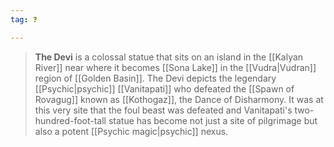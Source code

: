 ```yaml
---
tag: ❓

---
```

> **The Devi** is a colossal statue that sits on an island in the [[Kalyan River]] near where it becomes [[Sona Lake]] in the [[Vudra|Vudran]] region of [[Golden Basin]]. The Devi depicts the legendary [[Psychic|psychic]] [[Vanitapati]] who defeated the [[Spawn of Rovagug]] known as [[Kothogaz]], the Dance of Disharmony. It was at this very site that the foul beast was defeated and Vanitapati's two-hundred-foot-tall statue has become not just a site of pilgrimage but also a potent [[Psychic magic|psychic]] nexus.








